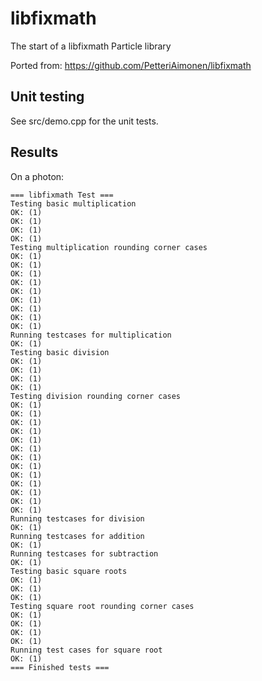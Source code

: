 # libfixmath

The start of a libfixmath Particle library

Ported from: https://github.com/PetteriAimonen/libfixmath

## Unit testing

See src/demo.cpp for the unit tests.

## Results

On a photon:

```
=== libfixmath Test ===
Testing basic multiplication
OK: (1)
OK: (1)
OK: (1)
OK: (1)
Testing multiplication rounding corner cases
OK: (1)
OK: (1)
OK: (1)
OK: (1)
OK: (1)
OK: (1)
OK: (1)
OK: (1)
OK: (1)
Running testcases for multiplication
OK: (1)
Testing basic division
OK: (1)
OK: (1)
OK: (1)
OK: (1)
Testing division rounding corner cases
OK: (1)
OK: (1)
OK: (1)
OK: (1)
OK: (1)
OK: (1)
OK: (1)
OK: (1)
OK: (1)
OK: (1)
OK: (1)
OK: (1)
OK: (1)
Running testcases for division
OK: (1)
Running testcases for addition
OK: (1)
Running testcases for subtraction
OK: (1)
Testing basic square roots
OK: (1)
OK: (1)
OK: (1)
Testing square root rounding corner cases
OK: (1)
OK: (1)
OK: (1)
OK: (1)
Running test cases for square root
OK: (1)
=== Finished tests ===
```